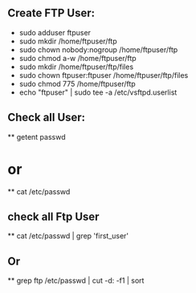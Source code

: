##  Create FTP User:
- sudo adduser ftpuser
- sudo mkdir /home/ftpuser/ftp
- sudo chown nobody:nogroup /home/ftpuser/ftp
- sudo chmod a-w /home/ftpuser/ftp
- sudo mkdir /home/ftpuser/ftp/files
- sudo chown ftpuser:ftpuser /home/ftpuser/ftp/files
- sudo chmod 775 /home/ftpuser/ftp
- echo "ftpuser" | sudo tee -a /etc/vsftpd.userlist

## Check all User:

** getent passwd
# or
** cat /etc/passwd

## check all Ftp User

** cat /etc/passwd | grep 'first_user'

## Or

**   grep ftp /etc/passwd | cut -d: -f1 | sort
